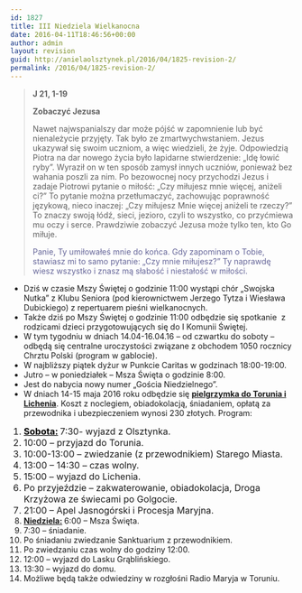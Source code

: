 ```yaml
---
id: 1827
title: III Niedziela Wielkanocna
date: 2016-04-11T18:46:56+00:00
author: admin
layout: revision
guid: http://anielaolsztynek.pl/2016/04/1825-revision-2/
permalink: /2016/04/1825-revision-2/
---
```

> **J 21, 1-19**
> 
> **Zobaczyć Jezusa**
> 
> Nawet najwspanialszy dar może pójść w zapomnienie lub być nienależycie przyjęty. Tak było ze zmartwychwstaniem. Jezus ukazywał się swoim uczniom, a więc wiedzieli, że żyje. Odpowiedzią Piotra na dar nowego życia było lapidarne stwierdzenie: &#8222;Idę łowić ryby&#8221;. Wyraził on w ten sposób zamysł innych uczniów, ponieważ bez wahania poszli za nim. Po bezowocnej nocy przychodzi Jezus i zadaje Piotrowi pytanie o miłość: &#8222;Czy miłujesz mnie więcej, aniżeli ci?&#8221; To pytanie można przetłumaczyć, zachowując poprawność językową, nieco inaczej: &#8222;Czy miłujesz Mnie więcej aniżeli te rzeczy?&#8221; To znaczy swoją łódź, sieci, jezioro, czyli to wszystko, co przyćmiewa mu oczy i serce. Prawdziwie zobaczyć Jezusa może tylko ten, kto Go miłuje.
> 
> <span style="color: #666699;">Panie, Ty umiłowałeś mnie do końca. Gdy zapominam o Tobie, stawiasz mi to samo pytanie: &#8222;Czy mnie miłujesz?&#8221; Ty naprawdę wiesz wszystko i znasz mą słabość i niestałość w miłości.</span>

  * Dziś w czasie Mszy Świętej o godzinie 11:00 wystąpi chór &#8222;Swojska Nutka&#8221; z Klubu Seniora (pod kierownictwem Jerzego Tytza i Wiesława Dubickiego) z repertuarem pieśni wielkanocnych.
  * Także dziś po Mszy Świętej o godzinie 11:00 odbędzie się spotkanie  z rodzicami dzieci przygotowujących się do I Komunii Świętej.
  * W tym tygodniu w dniach 14.04-16.04.16 &#8211; od czwartku do soboty &#8211; odbędą się centralne uroczystości związane z obchodem 1050 rocznicy Chrztu Polski (program w gablocie).
  * W najbliższy piątek dyżur w Punkcie Caritas w godzinach 18:00-19:00.
  * Jutro &#8211; w poniedziałek &#8211; Msza Święta o godzinie 8:00.
  * Jest do nabycia nowy numer &#8222;Gościa Niedzielnego&#8221;.
  * W dniach 14-15 maja 2016 roku odbędzie się **<span style="text-decoration: underline;">pielgrzymka do Torunia i Lichenia</span>**. Koszt z noclegiem, obiadokolacją, śniadaniem, opłatą za przewodnika i ubezpieczeniem wynosi 230 złotych. Program:

<span style="font-size: 16px;"></p> 

<ol>
  <li style="font-size: 16px;">
    <span style="color: #000000;"><strong><span style="text-decoration: underline;">Sobota:</span> </strong></span>7:30- wyjazd z Olsztynka.
  </li>
  <li style="font-size: 16px;">
    10:00 &#8211; przyjazd do Torunia.
  </li>
  <li style="font-size: 16px;">
    10:00-13:00 &#8211; zwiedzanie (z przewodnikiem) Starego Miasta.
  </li>
  <li style="font-size: 16px;">
    13:00 &#8211; 14:30 &#8211; czas wolny.
  </li>
  <li style="font-size: 16px;">
    15:00 &#8211; wyjazd do Lichenia.
  </li>
  <li style="font-size: 16px;">
    Po przyjeździe &#8211; zakwaterowanie, obiadokolacja, Droga Krzyżowa ze świecami po Golgocie.
  </li>
  <li style="font-size: 16px;">
    21:00 &#8211; Apel Jasnogórski i Procesja Maryjna.
  </li>
  <li>
    <strong><span style="text-decoration: underline;">Niedziela:</span> </strong>6:00 &#8211; Msza Święta.
  </li>
  <li>
    7:30 &#8211; śniadanie.
  </li>
  <li>
    Po śniadaniu zwiedzanie Sanktuarium z przewodnikiem.
  </li>
  <li>
    Po zwiedzaniu czas wolny do godziny 12:00.
  </li>
  <li>
    12:00 &#8211; wyjazd do Lasku Grąblińskiego.
  </li>
  <li>
    13:30 &#8211; wyjazd do domu.
  </li>
  <li>
    Możliwe będą także odwiedziny w rozgłośni Radio Maryja w Toruniu.
  </li>
</ol>

<p>
  </span>
</p>